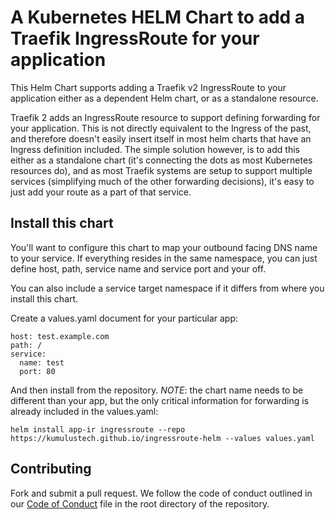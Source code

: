 # A Kubernetes HELM Chart to add a Traefik IngressRoute for your application

This Helm Chart supports adding a Traefik v2 IngressRoute to your application either as a dependent Helm chart, or as a standalone resource.

Traefik 2 adds an IngressRoute resource to support defining forwarding for your application. This is not directly equivalent to the Ingress of the past, and therefore doesn't easily insert itself in most helm charts that have an Ingress definition included.  The simple solution however, is to add this either as a standalone chart (it's connecting the dots as most Kubernetes resources do), and as most Traefik systems are setup to support multiple services (simplifying much of the other forwarding decisions), it's easy to just add your route as a part of that service.

## Install this chart

You'll want to configure this chart to map your outbound facing DNS name to your service. If everything resides in the same namespace, you can just define host, path, service name and service port and your off.

You can also include a service target namespace if it differs from where you install this chart.

Create a values.yaml document for your particular app:

```
host: test.example.com
path: /
service:
  name: test
  port: 80
```

And then install from the repository.  *NOTE*: the chart name needs to be different than your app, but the only critical information for forwarding is already included in the values.yaml:

```
helm install app-ir ingressroute --repo https://kumulustech.github.io/ingressroute-helm --values values.yaml
```

## Contributing

Fork and submit a pull request.  We follow the code of conduct outlined in our [Code of Conduct](CODEOFCONDUCT.md) file in the root directory of the repository.
